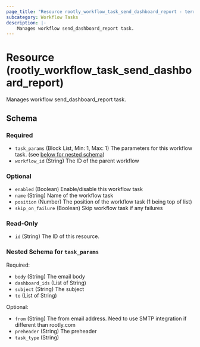 ```yaml
---
page_title: "Resource rootly_workflow_task_send_dashboard_report - terraform-provider-rootly"
subcategory: Workflow Tasks
description: |-
    Manages workflow send_dashboard_report task.
---
```


# Resource (rootly_workflow_task_send_dashboard_report)

Manages workflow send_dashboard_report task.



<!-- schema generated by tfplugindocs -->
## Schema

### Required

- `task_params` (Block List, Min: 1, Max: 1) The parameters for this workflow task. (see [below for nested schema](#nestedblock--task_params))
- `workflow_id` (String) The ID of the parent workflow

### Optional

- `enabled` (Boolean) Enable/disable this workflow task
- `name` (String) Name of the workflow task
- `position` (Number) The position of the workflow task (1 being top of list)
- `skip_on_failure` (Boolean) Skip workflow task if any failures

### Read-Only

- `id` (String) The ID of this resource.

<a id="nestedblock--task_params"></a>
### Nested Schema for `task_params`

Required:

- `body` (String) The email body
- `dashboard_ids` (List of String)
- `subject` (String) The subject
- `to` (List of String)

Optional:

- `from` (String) The from email address. Need to use SMTP integration if different than rootly.com
- `preheader` (String) The preheader
- `task_type` (String)
